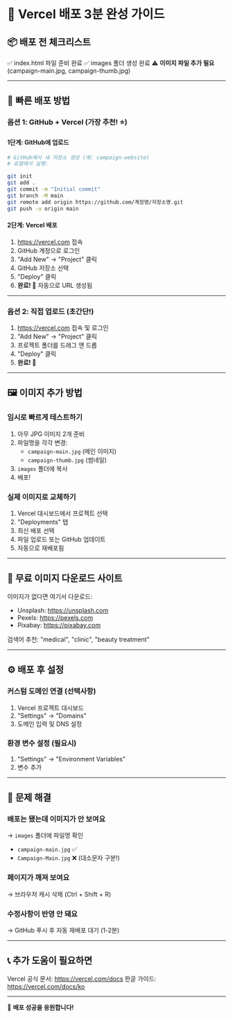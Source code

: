 # 🚀 Vercel 배포 3분 완성 가이드

## 📦 배포 전 체크리스트

✅ index.html 파일 준비 완료
✅ images 폴더 생성 완료
⚠️ **이미지 파일 추가 필요** (campaign-main.jpg, campaign-thumb.jpg)

---

## 🎯 빠른 배포 방법

### 옵션 1: GitHub + Vercel (가장 추천! ⭐)

#### 1단계: GitHub에 업로드
```bash
# GitHub에서 새 저장소 생성 (예: campaign-website)
# 로컬에서 실행:

git init
git add .
git commit -m "Initial commit"
git branch -M main
git remote add origin https://github.com/계정명/저장소명.git
git push -u origin main
```

#### 2단계: Vercel 배포
1. https://vercel.com 접속
2. GitHub 계정으로 로그인
3. "Add New" → "Project" 클릭
4. GitHub 저장소 선택
5. "Deploy" 클릭
6. **완료! 🎉** 자동으로 URL 생성됨

---

### 옵션 2: 직접 업로드 (초간단!)

1. https://vercel.com 접속 및 로그인
2. "Add New" → "Project" 클릭
3. 프로젝트 폴더를 드래그 앤 드롭
4. "Deploy" 클릭
5. **완료! 🎉**

---

## 🖼️ 이미지 추가 방법

### 임시로 빠르게 테스트하기
1. 아무 JPG 이미지 2개 준비
2. 파일명을 각각 변경:
   - `campaign-main.jpg` (메인 이미지)
   - `campaign-thumb.jpg` (썸네일)
3. `images` 폴더에 복사
4. 배포!

### 실제 이미지로 교체하기
1. Vercel 대시보드에서 프로젝트 선택
2. "Deployments" 탭
3. 최신 배포 선택
4. 파일 업로드 또는 GitHub 업데이트
5. 자동으로 재배포됨

---

## 🎨 무료 이미지 다운로드 사이트

이미지가 없다면 여기서 다운로드:
- Unsplash: https://unsplash.com
- Pexels: https://pexels.com
- Pixabay: https://pixabay.com

검색어 추천: "medical", "clinic", "beauty treatment"

---

## ⚙️ 배포 후 설정

### 커스텀 도메인 연결 (선택사항)
1. Vercel 프로젝트 대시보드
2. "Settings" → "Domains"
3. 도메인 입력 및 DNS 설정

### 환경 변수 설정 (필요시)
1. "Settings" → "Environment Variables"
2. 변수 추가

---

## 🔧 문제 해결

### 배포는 됐는데 이미지가 안 보여요
→ `images` 폴더에 파일명 확인
   - `campaign-main.jpg` ✅
   - `Campaign-Main.jpg` ❌ (대소문자 구분!)

### 페이지가 깨져 보여요
→ 브라우저 캐시 삭제 (Ctrl + Shift + R)

### 수정사항이 반영 안 돼요
→ GitHub 푸시 후 자동 재배포 대기 (1-2분)

---

## 📞 추가 도움이 필요하면

Vercel 공식 문서: https://vercel.com/docs
한글 가이드: https://vercel.com/docs/ko

---

💜 **배포 성공을 응원합니다!**
